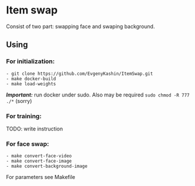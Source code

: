 # Item swap
Consist of two part: swapping face and swaping background.
## Using
### For initialization:
```
- git clone https://github.com/EvgenyKashin/ItemSwap.git
- make docker-build
- make load-weights
```

***Important:*** run docker under sudo. Also may be required
```sudo chmod -R 777 ./*``` (sorry)

### For training:
TODO: write instruction

### For face swap:
```
- make convert-face-video
- make convert-face-image
- make convert-background-image
```
For parameters see Makefile

